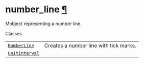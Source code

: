 # number\_line [¶](https://docs.manim.community/en/stable/reference/manim.mobject.graphing.number_line.html\#module-manim.mobject.graphing.number_line "Link to this heading")

Mobject representing a number line.

Classes

|     |     |
| --- | --- |
| [`NumberLine`](https://docs.manim.community/en/stable/reference/manim.mobject.graphing.number_line.NumberLine.html#manim.mobject.graphing.number_line.NumberLine "manim.mobject.graphing.number_line.NumberLine") | Creates a number line with tick marks. |
| [`UnitInterval`](https://docs.manim.community/en/stable/reference/manim.mobject.graphing.number_line.UnitInterval.html#manim.mobject.graphing.number_line.UnitInterval "manim.mobject.graphing.number_line.UnitInterval") |  |